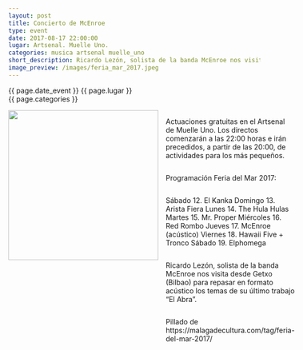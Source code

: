 ```yaml
---
layout: post
title: Concierto de McEnroe
type: event
date: 2017-08-17 22:00:00
lugar: Artsenal. Muelle Uno.
categories: musica artsenal muelle_uno
short_description: Ricardo Lezón, solista de la banda McEnroe nos visita desde Getxo (Bilbao) para repasar en formato acústico los temas de su último trabajo “El Abra”.
image_preview: /images/feria_mar_2017.jpeg
---
```

{{ page.date_event }}
{{ page.lugar }}
<br/>
{{ page.categories }}


<section style="display: flex;">
<div style="display: flex; flex-direction: column;">
<!-- ![](http://s.woodstockfestival.pl/trunk/uploaded/sended/files/nowinki/naliah---8-czerwca.jpg?1490189923874) -->

<img width="300px" src="{{ page.image_preview }}">
</div>

<div style="display: flex; flex-direction: column; padding: 0 15px">
<p>
Actuaciones gratuitas en el Artsenal de Muelle Uno. Los directos comenzarán a las 22:00 horas e irán precedidos, a partir de las 20:00, de actividades para los más pequeños.
</p>
<p>
Programación Feria del Mar 2017:
</p>
<p>
Sábado 12. El Kanka
Domingo 13. Arista Fiera
Lunes 14. The Hula Hulas
Martes 15. Mr. Proper
Miércoles 16. Red Rombo
Jueves 17. McEnroe (acústico)
Viernes 18. Hawaii Five + Tronco
Sábado 19. Elphomega
</p>
<p>
Ricardo Lezón, solista de la banda McEnroe nos visita desde Getxo (Bilbao) para repasar en formato acústico los temas de su último trabajo “El Abra”.
</p>
<p>
Pillado de https://malagadecultura.com/tag/feria-del-mar-2017/
</p>
</div>
</section>
